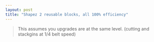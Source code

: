 ```yaml
---
layout: post
title: "Shapez 2 reusable blocks, all 100% efficiency"
---
```


> This assumes you upgrades are at the same level. (cutting and stackgins at 1/4 belt speed)
>
> 

<picture>
  <source srcset="/images/images/shapez2/Rotator.webp" type="image/webp">
</picture>

